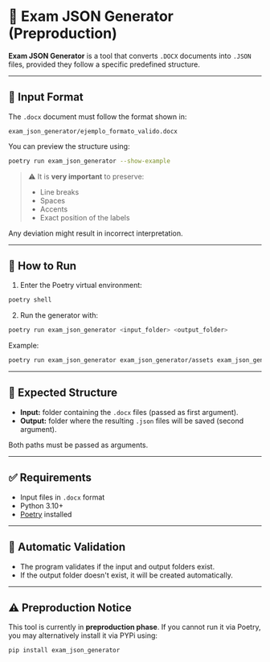 # 📄 Exam JSON Generator (Preproduction)

**Exam JSON Generator** is a tool that converts `.DOCX` documents into `.JSON` files, provided they follow a specific predefined structure.

---

## 📐 Input Format

The `.docx` document must follow the format shown in:

```
exam_json_generator/ejemplo_formato_valido.docx
```

You can preview the structure using:
```bash
poetry run exam_json_generator --show-example
```

> ⚠️ It is **very important** to preserve:
> - Line breaks
> - Spaces
> - Accents
> - Exact position of the labels

Any deviation might result in incorrect interpretation.

---

## 🚀 How to Run

1. Enter the Poetry virtual environment:
```bash
poetry shell
```

2. Run the generator with:
```bash
poetry run exam_json_generator <input_folder> <output_folder>
```

Example:
```bash
poetry run exam_json_generator exam_json_generator/assets exam_json_generator/output
```

---

## 📂 Expected Structure

- **Input:** folder containing the `.docx` files (passed as first argument).
- **Output:** folder where the resulting `.json` files will be saved (second argument).

Both paths must be passed as arguments.

---

## ✅ Requirements

- Input files in `.docx` format
- Python 3.10+
- [Poetry](https://python-poetry.org/docs/) installed

---

## 🧪 Automatic Validation

- The program validates if the input and output folders exist.
- If the output folder doesn't exist, it will be created automatically.

---

## ⚠️ Preproduction Notice

This tool is currently in **preproduction phase**. If you cannot run it via Poetry, you may alternatively install it via PYPi using:

```
pip install exam_json_generator
```
